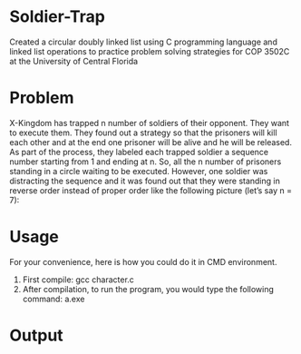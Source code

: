 # Soldier-Trap
Created a circular doubly linked list using C programming language and linked list operations to practice problem solving strategies for COP 3502C at the University of Central Florida

# Problem
X-Kingdom has trapped n number of soldiers of their opponent. They want to execute them. They found out a strategy so that the prisoners will kill each other and at the end one prisoner will be alive and he will be released. As part of the process, they labeled each trapped soldier a sequence number starting from 1 and ending at n. So, all the n number of prisoners standing in a circle waiting to be executed. However, one soldier was distracting the sequence and it was found out that they were standing in reverse order instead of proper order like the following picture (let’s say n = 7):

# Usage
For your convenience, here is how you could do it in CMD environment.

1. First compile: gcc character.c
2. After compilation, to run the program, you would type the following command: a.exe

# Output 
